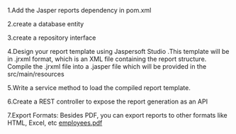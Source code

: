 1.Add the Jasper reports dependency in pom.xml

2.create a database entity 

3.create a repository interface

4.Design your report template using Jaspersoft Studio .This template will 
be in .jrxml format, which is an XML file containing the report structure.
Compile the .jrxml file into a .jasper file which will be provided in the src/main/resources 

5.Write a service method to load the compiled report template.

6.Create a REST controller to expose the report generation as an API

7.Export Formats: Besides PDF, you can export reports to other formats 
like HTML, Excel, etc
[employees.pdf](https://github.com/user-attachments/files/16710812/employees.pdf)
